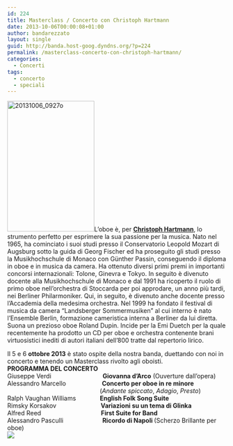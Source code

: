 ```yaml
---
id: 224
title: Masterclass / Concerto con Christoph Hartmann
date: 2013-10-06T00:00:08+01:00
author: bandarezzato
layout: single
guid: http://banda.host-goog.dyndns.org/?p=224
permalink: /masterclass-concerto-con-christoph-hartmann/
categories:
  - Concerti
tags:
  - concerto
  - speciali
---
```

[<img loading="lazy" class="size-medium wp-image-451 alignleft" src="https://i1.wp.com/www.bandacomunalerezzato.it/wp-content/uploads/2015/03/20131006_0927o.jpg?resize=200%2C300" alt="20131006_0927o" width="200" height="300" srcset="https://i1.wp.com/www.bandacomunalerezzato.it/wp-content/uploads/2015/03/20131006_0927o.jpg?resize=200%2C300 200w, https://i1.wp.com/www.bandacomunalerezzato.it/wp-content/uploads/2015/03/20131006_0927o.jpg?w=533 533w" sizes="(max-width: 200px) 100vw, 200px" data-recalc-dims="1" />](https://i1.wp.com/www.bandacomunalerezzato.it/wp-content/uploads/2015/03/20131006_0927o.jpg)L&#8217;oboe è, per [**Christoph Hartmann**](https://www.berliner-philharmoniker.de/en/orchestra/musician/christoph-hartmann/), lo strumento perfetto per esprimere la sua passione per la musica. Nato nel 1965, ha cominciato i suoi studi presso il Conservatorio Leopold Mozart di Augsburg sotto la guida di Georg Fischer ed ha proseguito gli studi presso la Musikhochschule di Monaco con Günther Passin, conseguendo il diploma in oboe e in musica da camera. Ha ottenuto diversi primi premi in importanti concorsi internazionali: Tolone, Ginevra e Tokyo. In seguito è divenuto docente alla Musikhochschule di Monaco e dal 1991 ha ricoperto il ruolo di primo oboe nell&#8217;orchestra di Stoccarda per poi approdare, un anno più tardi, nei Berliner Philarmoniker. Qui, in seguito, è divenuto anche docente presso l&#8217;Accademia della medesima orchestra. Nel 1999 ha fondato il festival di musica da camera &#8220;Landsberger Sommermusiken&#8221; al cui interno è nato l&#8217;Ensemble Berlin, formazione cameristica interna a Berliner da lui diretta. Suona un prezioso oboe Roland Dupin. Incide per la Emi Duetch per la quale recentemente ha prodotto un CD per oboe e orchestra contenente brani virtuosistici inediti di autori italiani dell&#8217;800 tratte dal repertorio lirico.

<div>
  Il 5 e 6 <strong>ottobre 2013</strong> è stato ospite della nostra banda, duettando con noi in concerto e tenendo un Masterclass rivolto agli oboisti.
</div>

<div>
</div>

<div>
  <strong>PROGRAMMA DEL CONCERTO</strong>
</div>

<div>
</div>

<div>
  Giuseppe Verdi                              <strong>Giovanna d&#8217;Arco</strong> (Ouverture dall&#8217;opera)
</div>

<div>
  Alessandro Marcello                     <strong>Concerto per oboe in re minore</strong>
</div>

<div>
                                                        (<em>Andante spiccato</em>, <em>Adagio</em>,<em> Presto</em>)
</div>

<div>
  Ralph Vaughan Williams              <strong>English Folk Song Suite </strong>
</div>

<div>
  Rimsky Korsakov                          <strong>Variazioni su un tema di Glinka</strong>
</div>

<div>
  Alfred Reed                                   <strong>First Suite for Band</strong>
</div>

<div>
  Alessandro Pasculli                      <strong> Ricordo di Napoli </strong>(Scherzo Brillante per oboe)
</div>

<div>
</div>

<div>
</div>

<div>
  <img class="ngg_displayed_gallery mceItem" src="http://www.bandacomunalerezzato.it/nextgen-attach_to_post/preview/id--712" data-mce-placeholder="1" />
</div>

<div>
</div>

<div>
</div>

<div>
</div>

<div>
</div>